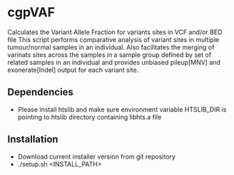 # cgpVAF

Calculates the Variant Allele Fraction for variants sites in VCF and/or BED file
This script performs comparative analysis of variant sites in multiple tumour/normal samples in an individual.
Also facilitates the merging of varinats sites across the samples in a sample group defined by set of related samples in an individual and provides unbiased pileup[MNV] and exonerate[Indel] output for each variant site.

## Dependencies
* Please install htslib and make sure environment variable HTSLIB\_DIR is pointing to htslib directory containing libhts.a file

## Installation
* Download current installer version from git repository
*  ./setup.sh <INSTALL_PATH> 


